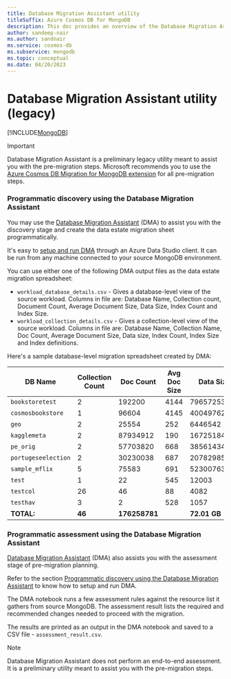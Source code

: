 ```yaml
---
title: Database Migration Assistant utility
titleSuffix: Azure Cosmos DB for MongoDB
description: This doc provides an overview of the Database Migration Assistant legacy utility.
author: sandeep-nair
ms.author: sandnair
ms.service: cosmos-db
ms.subservice: mongodb
ms.topic: conceptual
ms.date: 04/20/2023
---
```


# Database Migration Assistant utility (legacy)

[!INCLUDE[MongoDB](~/reusable-content/ce-skilling/azure/includes/cosmos-db/includes/appliesto-mongodb.md)]

> [!IMPORTANT]  
> Database Migration Assistant is a preliminary legacy utility meant to assist you with the pre-migration steps. Microsoft recommends you to use the [Azure Cosmos DB Migration for MongoDB extension](/azure-data-studio/extensions/database-migration-for-mongo-extension) for all pre-migration steps.

### Programmatic discovery using the Database Migration Assistant

You may use the [Database Migration Assistant](https://github.com/AzureCosmosDB/Cosmos-DB-Migration-Assistant-for-API-for-MongoDB) (DMA) to assist you with the discovery stage and create the data estate migration sheet programmatically.

It's easy to [setup and run DMA](https://github.com/AzureCosmosDB/Cosmos-DB-Migration-Assistant-for-API-for-MongoDB#how-to-run-the-dma) through an Azure Data Studio client. It can be run from any machine connected to your source MongoDB environment.

You can use either one of the following DMA output files as the data estate migration spreadsheet:

* `workload_database_details.csv` - Gives a database-level view of the source workload. Columns in file are: Database Name, Collection count, Document Count, Average Document Size, Data Size, Index Count and Index Size.
* `workload_collection_details.csv` - Gives a collection-level view of the source workload. Columns in file are: Database Name, Collection Name, Doc Count, Average Document Size, Data size, Index Count, Index Size and Index definitions.

Here's a sample database-level migration spreadsheet created by DMA:

| DB Name | Collection Count | Doc Count | Avg Doc Size | Data Size | Index Count | Index Size |
| --- | --- | --- | --- | --- | --- | --- |
| `bookstoretest` | 2 | 192200 | 4144 | 796572532 | 7 | 260636672 |
| `cosmosbookstore` | 1 | 96604 | 4145 | 400497620 | 1 | 1814528 |
| `geo` | 2 | 25554 | 252 | 6446542 | 2 | 266240 |
| `kagglemeta` | 2 | 87934912 | 190 | 16725184704 | 2 | 891363328 |
| `pe_orig` | 2 | 57703820 | 668 | 38561434711 | 2 | 861605888 |
| `portugeseelection` | 2 | 30230038 | 687 | 20782985862 | 1 | 450932736 |
| `sample_mflix` | 5 | 75583 | 691 | 52300763 | 5 | 798720 |
| `test` | 1 | 22 | 545 | 12003 | 0 | 0 |
| `testcol` | 26 | 46 | 88 | 4082 | 32 | 589824 |
| `testhav` | 3 | 2 | 528 | 1057 | 3 | 36864 |
| **TOTAL:** | **46** | **176258781** | | **72.01 GB** | | **2.3 GB** |

### Programmatic assessment using the Database Migration Assistant

[Database Migration Assistant](https://github.com/AzureCosmosDB/Cosmos-DB-Migration-Assistant-for-API-for-MongoDB) (DMA) also assists you with the assessment stage of pre-migration planning.

Refer to the section [Programmatic discovery using the Database Migration Assistant](#programmatic-discovery-using-the-database-migration-assistant) to know how to setup and run DMA.

The DMA notebook runs a few assessment rules against the resource list it gathers from source MongoDB. The assessment result lists the required and recommended changes needed to proceed with the migration.

The results are printed as an output in the DMA notebook and saved to a CSV file - `assessment_result.csv`.

> [!NOTE]
> Database Migration Assistant does not perform an end-to-end assessment. It is a preliminary utility meant to assist you with the pre-migration steps.

